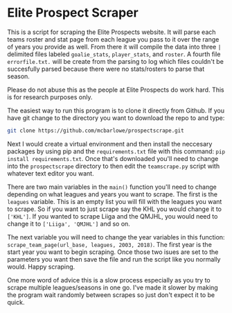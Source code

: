 # Elite Prospect Scraper

This is a script for scraping the Elite Prospects website. It will parse 
each teams roster and stat page from each league you pass to it over the 
range of years you provide as well. From there it will compile the data
into three `|` delimited files labeled `goalie_stats`, `player_stats`, 
and `roster`. A fourth file `errorfile.txt.` will be create from the parsing
to log which files couldn't be succesfully parsed because there were
no stats/rosters to parse that season.

Please do not abuse this as the people at Elite Prospects do work hard. This
is for research purposes only.

The easiest way to run this program is to clone it directly from
Github. If you have git change to the directory you want to download the 
repo to and type:

```bash
git clone https://github.com/mcbarlowe/prospectscrape.git
```
Next I would create a virtual environment and then install the neccesary packages
by using pip and the `requirements.txt` file with this command: `pip install requirements.txt`.
Once that's downloaded you'll need to change into the `prospectscrape` directory to then edit
the `teamscrape.py` script with whatever text editor you want.

There are two main variables in the `main()` function you'll need 
to change depending on what leagues and years you want to scrape. The
first is the `leagues` variable. This is an empty list you will fill with
the leagues you want to scrape. So if you want to just scrape say the 
KHL you would change it to `['KHL']`. If you wanted to scrape Liiga 
and the QMJHL, you would need to change it to `['Liiga', 'QMJHL']` and 
so on.

The next variable you will need to change the year variables in this
function: `scrape_team_page(url_base, leagues, 2003, 2018)`. The first year
is the start year you want to begin scraping. Once those two isues are
set to the parameters you want then save the file and run the script like
you normally would. Happy scraping.

One more word of advice this is a slow process especially as you try to scrape multiple
leagues/seasons in one go. I've made it slower by making the program wait randomly
between scrapes so just don't expect it to be quick.

 